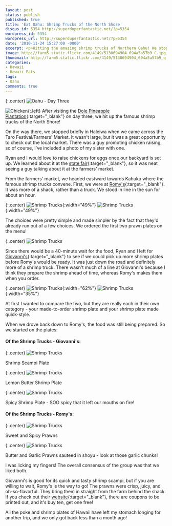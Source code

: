 ```yaml
---
layout: post
status: publish
published: true
title: 'Eat Oahu: Shrimp Trucks of the North Shore'
disqus_id: 5354 http://superduperfantastic.net/?p=5354
wordpress_id: 5354
wordpress_url: http://superduperfantastic.net/?p=5354
date: '2010-11-24 15:27:00 -0800'
excerpt: <p>Hitting the amazing shrimp trucks of Northern Oahu! We stop in at Giovanni's and Romy's.</p>
image: http://farm5.static.flickr.com/4149/5130694904_694a5a57b9_C.jpg
thumbnail: http://farm5.static.flickr.com/4149/5130694904_694a5a57b9_q.jpg
categories:
- Hawaii
- Hawaii Eats
tags:
- Oahu
comments: true
---
```

{:.center}
![](http://farm5.static.flickr.com/4005/5149229685_77b9504433_b.jpg "Oahu - Day Three")

![](http://farm2.static.flickr.com/1113/5130693944_bb95e57e30_n.jpg "Chicken"){:.left} After visiting the [Dole Pineapple Plantation](http://superduperfantastic.com/oahu-2010-pineapples/5461/ "Oahu 2010 – Pineapples!"){:target="_blank"} on day three, we hit up the famous shrimp trucks of the North Shore! 

On the way there, we stopped briefly in Haleiwa when we came across the Taro Festival/Farmers' Market. It wasn't large, but it was a great opportunity to check out the local market. There was a guy promoting chicken raising, so of course, I've included a photo of my sister with one.

Ryan and I would love to raise chickens for eggs once our backyard is set up. We learned about it at the [state fair](http://superduperfantastic.com/deep-fried-ambition/3961/ "Deep-fried Ambition"){:target="_blank"}, so it was neat seeing a guy talking about it at the farmers' market.

From the farmers' market, we headed eastward towards Kahuku where the famous shrimp trucks convene. First, we were at [Romy's](http://www.romyskahukuprawns.org/){:target="_blank"}. It was more of a shack, rather than a truck. We stood in line in the sun for about an hour.

{:.center}
![Shrimp Trucks](http://farm5.static.flickr.com/4131/5130694108_0f7eecdb00.jpg){:width="49%"} ![Shrimp Trucks](http://farm2.static.flickr.com/1359/5130091589_41233bfe40.jpg){:width="49%"}

The choices were pretty simple and made simpler by the fact that they'd already run out of a few choices. We ordered the first two prawn plates on the menu!

{:.center}
![](http://farm2.static.flickr.com/1155/5130091785_2c7b7b8e1f_b.jpg "Shrimp Trucks")

Since there would be a 40-minute wait for the food, Ryan and I left for [Giovanni's](http://www.facebook.com/pages/Kahuku-HI/Giovannis-Shrimp-Truck-North-Shore-Oahu/33962683723){:target="_blank"} to see if we could pick up more shrimp plates before Romy's would be ready. It was just down the road and definitely more of a shrimp truck. There wasn't much of a line at Giovanni's because I think they prepare the shrimp ahead of time, whereas Romy's makes them when you order.

{:.center}
![](http://farm5.static.flickr.com/4068/5130091981_01974b071a.jpg "Shrimp Trucks"){:width="62%"} ![](http://farm5.static.flickr.com/4067/5130092125_eb14f782db.jpg "Shrimp Trucks"){:width="35%"}

At first I wanted to compare the two, but they are really each in their own category - your made-to-order shrimp plate and your shrimp plate made quick-style.

When we drove back down to Romy's, the food was still being prepared. So we started on the plates:

#### Of the Shrimp Trucks - Giovanni's:

{:.center}
![Shrimp Trucks](http://farm5.static.flickr.com/4149/5130694904_694a5a57b9_b.jpg)

Shrimp Scampi Plate

{:.center}
![Shrimp Trucks](http://farm2.static.flickr.com/1385/5130092423_11827215bf_b.jpg)

Lemon Butter Shrimp Plate

{:.center}
![Shrimp Trucks](http://farm5.static.flickr.com/4022/5130695122_496b97ae16_b.jpg)

Spicy Shrimp Plate - SOO spicy that it left our mouths on fire!

#### Of the Shrimp Trucks - Romy's:

{:.center}
![](http://farm5.static.flickr.com/4028/5130092675_ed946a80fb_b.jpg "Shrimp Trucks")

Sweet and Spicy Prawns

{:.center}
![](http://farm2.static.flickr.com/1227/5130092883_6a9406fb1b_b.jpg "Shrimp Trucks")

Butter and Garlic Prawns sauteed in shoyu - look at those garlic chunks!

I was licking my fingers! The overall consensus of the group was that we liked both.

Giovanni's is good for its quick and tasty shrimp scampi, but if you are willing to wait, Romy's is the way to go! The prawns were crisp, juicy, and oh-so-flavorful. They bring them in straight from the farm behind the shack. If you check out their [website](http://www.romyskahukuprawns.org/){:target="_blank"}, there are coupons to be printed out, and it's buy ten, get one free!

All the poke and shrimp plates of Hawaii have left my stomach longing for another trip, and we only got back less than a month ago!